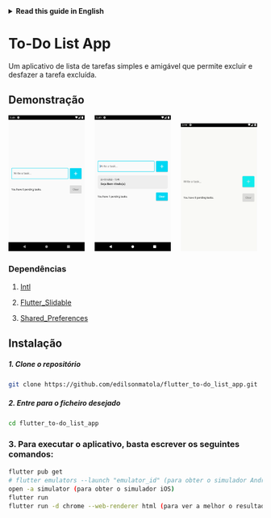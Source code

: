 <details>
<summary>
<strong> Read this guide in English </strong>
</summary>
    <ul>
        <li><a href="./README.md"> English </a></li>
    </ul>

</details>

# To-Do List App

Um aplicativo de lista de tarefas simples e amigável que permite excluir e desfazer a tarefa excluída.

## Demonstração

<img src="./media/demo-1.png" width="30%">&nbsp;&nbsp;&nbsp;&nbsp;&nbsp;<img src="./media/demo-2.png" width="30%">&nbsp;&nbsp;&nbsp;&nbsp;&nbsp;<img src="./media/todo-app-demo.gif" width="30%">

### Dependências

1. [Intl](https://pub.dev/packages/intl)

1. [Flutter_Slidable](https://pub.dev/packages/flutter_slidable)

1. [Shared_Preferences](https://pub.dev/packages/shared_preferences)

## Instalação

##### 1. Clone o repositório

```bash
git clone https://github.com/edilsonmatola/flutter_to-do_list_app.git
```

##### 2. Entre para o ficheiro desejado

```bash
cd flutter_to-do_list_app
```

### 3. Para executar o aplicativo, basta escrever os seguintes comandos:

```bash
flutter pub get
# flutter emulators --launch "emulator_id" (para obter o simulador Android)
open -a simulator (para obter o simulador iOS)
flutter run
flutter run -d chrome --web-renderer html (para ver a melhor o resultado)
```

